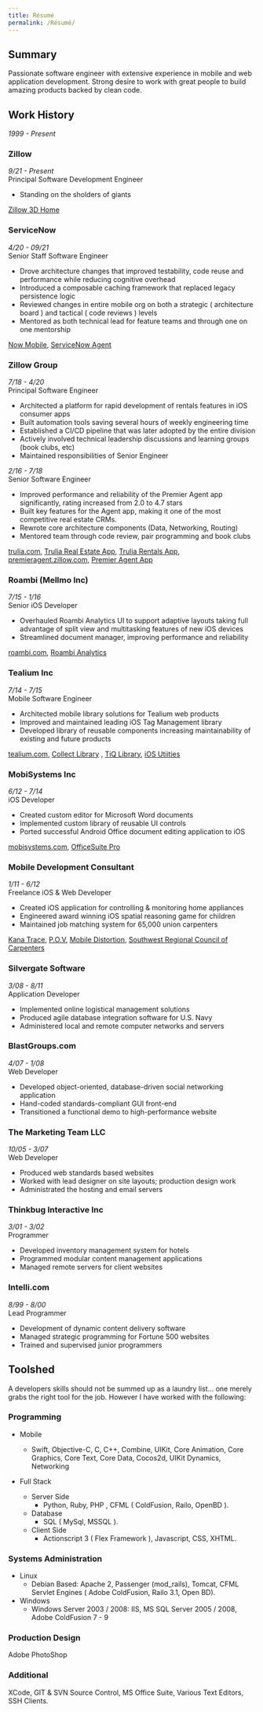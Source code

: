 ```yaml
---
title: Résumé
permalink: /Résumé/
---
```



## Summary ##

Passionate software engineer with extensive experience in mobile and web application development.  Strong desire to work with great people to build amazing products backed by clean code.


## Work History ##

_1999 - Present_

### Zillow ###

_9/21 - Present_   
Principal Software Development Engineer

- Standing on the sholders of giants

[Zillow 3D Home](https://apps.apple.com/us/app/zillow-3d-home/id1265223425)


### ServiceNow ###

_4/20 - 09/21_   
Senior Staff Software Engineer

- Drove architecture changes that improved testability, code reuse and performance while reducing cognitive overhead
- Introduced a composable caching framework that replaced legacy persistence logic
- Reviewed changes in entire mobile org on both a strategic ( architecture board ) and tactical ( code reviews ) levels
- Mentored as both technical lead for feature teams and through one on one mentorship 

[Now Mobile](https://apps.apple.com/us/app/now-mobile/id1469616608), [ServiceNow Agent](https://apps.apple.com/us/app/servicenow-agent/id1446951408)

### Zillow Group ###

_7/18 - 4/20_  
Principal Software Engineer

- Architected a platform for rapid development of rentals features in iOS consumer apps
- Built automation tools saving several hours of weekly engineering time
- Established a CI/CD pipeline that was later adopted by the entire division
- Actively involved technical leadership discussions and learning groups (book clubs, etc)
- Maintained responsibilities of Senior Engineer  

_2/16 - 7/18_  
Senior Software Engineer

- Improved performance and reliability of the Premier Agent app significantly, rating increased from 2.0 to 4.7 stars
- Built key features for the Agent app, making it one of the most competitive real estate CRMs.
- Rewrote core architecture components (Data, Networking, Routing)
- Mentored team through code review, pair programming and book clubs

[trulia.com](https://www.trulia.com), [Trulia Real Estate App](https://apps.apple.com/app/id288487321), [Trulia Rentals App](https://apps.apple.com/us/app/trulia-rentals/id508163604), [premieragent.zillow.com](http://premieragent.zillow.com), [Premier Agent App](https://itunes.apple.com/us/app/premier-agent-power-zillow/id489692273?mt=8&ign-mpt=uo%3D4)


### Roambi (Mellmo Inc) ###

_7/15 - 1/16_  
Senior iOS Developer

- Overhauled Roambi Analytics UI to support adaptive layouts taking full advantage of split view and multitasking features of new iOS devices
- Streamlined document manager, improving performance and reliability

[roambi.com](http://roambi.com), [Roambi Analytics](https://itunes.apple.com/us/app/roambi-analytics/id315020789?mt=8&ign-mpt=uo%3D4)


### Tealium Inc ###

_7/14 - 7/15_   
Mobile Software Engineer

- Architected mobile library solutions for Tealium web products
- Improved and maintained leading iOS Tag Management library
- Developed library of reusable components increasing maintainability of existing and future products
			
[tealium.com](http://www.tealium.com), [Collect Library](http://tealium.github.io/collect-ios/) ,  [TiQ Library](https://github.com/tealium/tealium-ios), [iOS Utiities](https://github.com/tealium/ios-utilities)


### MobiSystems Inc ###

_6/12 - 7/14_  
iOS Developer

- Created custom editor for Microsoft Word documents
- Implemented custom library of reusable UI controls
- Ported successful Android Office document editing application to iOS

[mobisystems.com](http://www.mobisystems.com), [OfficeSuite Pro](https://apps.apple.com/us/app/officesuite-free-mobile-office/id924005506)


### Mobile Development Consultant ###
_1/11 - 6/12_  
Freelance iOS & Web Developer

- Created iOS application for controlling & monitoring home appliances
- Engineered award winning iOS spatial reasoning game for children
- Maintained job matching system for 65,000 union carpenters

[Kana Trace](http://itunes.apple.com/us/app/kana-trace/id455615860?ls=1&mt=8), [P.O.V](https://apps.apple.com/us/app/p-o-v-spatial-reasoning-game/id532611500), [Mobile Distortion](http://mobiledistortion.com), [Southwest Regional Council of Carpenters](http://swcarpenters.org)


### Silvergate Software ### 
_3/08 - 8/11_  
Application Developer

- Implemented online logistical management solutions
- Produced agile database integration software for U.S. Navy
- Administered local and remote computer networks and servers


### BlastGroups.com ### 
_4/07 - 1/08_  
Web Developer

- Developed object-oriented, database-driven social networking application
- Hand-coded standards-compliant GUI front-end
- Transitioned a functional demo to high-performance website


### The Marketing Team LLC ### 
_10/05 - 3/07_  
Web Developer

- Produced web standards based websites
- Worked with lead designer on site layouts; production design work
- Administrated the hosting and email servers


### Thinkbug Interactive Inc ### 
_3/01 - 3/02_  
Programmer

- Developed inventory management system for hotels
- Programmed modular content management applications
- Managed remote servers for client websites


### Intelli.com ### 
_8/99 - 8/00_  
Lead Programmer

- Development of dynamic content delivery software
- Managed strategic programming for Fortune 500 websites
- Trained and supervised junior programmers


## Toolshed ##

A developers skills should not be summed up as a laundry list... one merely grabs the right tool for the job. However I have worked with the following:

### Programming ###

- Mobile
	- Swift, Objective-C, C, C++, Combine, UIKit, Core Animation, Core Graphics, Core Text, Core Data, Cocos2d, UIKit Dynamics, Networking

- Full Stack
	- Server Side
		- Python, Ruby, PHP , CFML ( ColdFusion, Railo, OpenBD ).
	- Database
		- SQL ( MySql, MSSQL ).
	- Client Side
		- Actionscript 3 ( Flex Framework ), Javascript, CSS, XHTML.

### Systems Administration ###

- Linux
	- Debian Based: Apache 2, Passenger (mod_rails), Tomcat, CFML Servlet Engines ( Adobe ColdFusion, Railo 3.1, Open BD).
- Windows
	- Windows Server 2003 / 2008: IIS, MS SQL Server 2005 / 2008, Adobe ColdFusion 7 - 9

### Production Design ###

Adobe PhotoShop

### Additional ###

XCode, GIT & SVN Source Control, MS Office Suite, Various Text Editors, SSH Clients.
